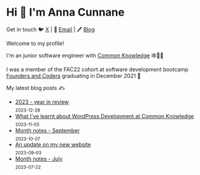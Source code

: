 # Hi 👋 I'm Anna Cunnane

Get in touch 🐦 [X](https://twitter.com/AnnaThereseCu) |
📧 <a href="mailto:anna_cunnane@proton.me"> Email</a> |
🖊️ [Blog](https://www.annacunnane.co.uk/)

Welcome to my profile!

I'm an junior software engineer with [Common Knowledge](https://commonknowledge.coop/) 🕸️👩‍💻

I was a member of the FAC22 cohort at software development bootcamp [Founders and Coders](https://www.foundersandcoders.com/) graduating in December 2021 
💫


My latest blog posts ✍️

- [2023 - year in review](https://annacunnane.co.uk/2023-year-in-review/) <br/> <sub>2023-12-28</sub>
- [What I've learnt about WordPress Development at Common Knowledge](https://annacunnane.co.uk/what-ive-learnt-about-wordpress-development/) <br/> <sub>2023-11-05</sub>
- [Month notes - September](https://annacunnane.co.uk/month-notes-september/) <br/> <sub>2023-10-07</sub>
- [An update on my new website](https://www.annacunnane.co.uk/blog/An%20update%20on%20my%20new%20website) <br/> <sub>2023-09-03</sub>
- [Month notes - July](https://www.annacunnane.co.uk/blog/Month%20notes%20-%20July) <br/> <sub>2023-07-22</sub>






